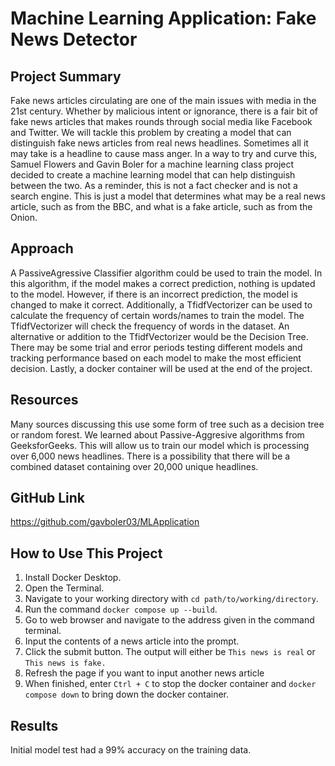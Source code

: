 # Machine Learning Application: Fake News Detector

## Project Summary

Fake news articles circulating are one of the main issues with media in the 21st century. Whether by malicious intent or ignorance, there is a fair bit of fake news articles that makes rounds through social media like Facebook and Twitter. We will tackle this problem by creating a model that can distinguish fake news articles from real news headlines. Sometimes all it may take is a headline to cause mass anger. In a way to try and curve this, Samuel Flowers and Gavin Boler for a machine learning class project decided to create a machine learning model that can help distinguish between the two. As a reminder, this is not a fact checker and is not a search engine. This is just a model that determines what may be a real news article, such as from the BBC, and what is a fake article, such as from the Onion. 

## Approach

A PassiveAgressive Classifier algorithm could be used to train the model. In this algorithm, if the model makes a correct prediction, nothing is updated to the model. However, if there is an incorrect prediction, the model is changed to make it correct. Additionally, a TfidfVectorizer can be used to calculate the frequency of certain words/names to train the model. The TfidfVectorizer will check the frequency of words in the dataset. An alternative or addition to the TfidfVectorizer would be the Decision Tree. There may be some trial and error periods testing different models and tracking performance based on each model to make the most efficient decision. Lastly, a docker container will be used at the end of the project.

## Resources

Many sources discussing this use some form of tree such as a decision tree or random forest. We learned about Passive-Aggresive algorithms from GeeksforGeeks. This will allow us to train our model which is processing over 6,000 news headlines. There is a possibility that there will be a combined dataset containing over 20,000 unique headlines.

## GitHub Link

https://github.com/gavboler03/MLApplication

## How to Use This Project

1. Install Docker Desktop.
2. Open the Terminal.
3. Navigate to your working directory with `cd path/to/working/directory`.
4. Run the command `docker compose up --build`.
5. Go to web browser and navigate to the address given in the command terminal.
6. Input the contents of a news article into the prompt.
7. Click the submit button. The output will either be `This news is real` or `This news is fake.`
8. Refresh the page if you want to input another news article
9. When finished, enter `Ctrl + C` to stop the docker container and `docker compose down` to bring down the docker container.

## Results

Initial model test had a 99% accuracy on the training data.

